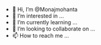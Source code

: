 - 👋 Hi, I’m @Monajmohanta
- 👀 I’m interested in ...
- 🌱 I’m currently learning ...
- 💞️ I’m looking to collaborate on ...
- 📫 How to reach me ...

<!---
Monajmohanta/Monajmohanta is a ✨ special ✨ repository because its `README.md` (this file) appears on your GitHub profile.
You can click the Preview link to take a look at your changes.
--->
